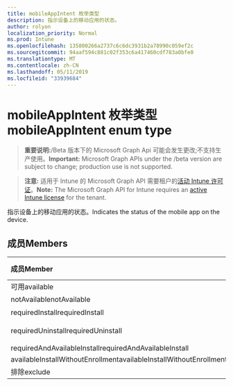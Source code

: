 ```yaml
---
title: mobileAppIntent 枚举类型
description: 指示设备上的移动应用的状态。
author: rolyon
localization_priority: Normal
ms.prod: Intune
ms.openlocfilehash: 135800266a2737c6c6dc3931b2a78990c059ef2c
ms.sourcegitcommit: 94aaf594c881c02f353c6a417460cdf783a0bfe0
ms.translationtype: MT
ms.contentlocale: zh-CN
ms.lasthandoff: 05/11/2019
ms.locfileid: "33939684"
---
```

# <a name="mobileappintent-enum-type"></a><span data-ttu-id="3f689-103">mobileAppIntent 枚举类型</span><span class="sxs-lookup"><span data-stu-id="3f689-103">mobileAppIntent enum type</span></span>

> <span data-ttu-id="3f689-104">**重要说明:**/Beta 版本下的 Microsoft Graph Api 可能会发生更改;不支持生产使用。</span><span class="sxs-lookup"><span data-stu-id="3f689-104">**Important:** Microsoft Graph APIs under the /beta version are subject to change; production use is not supported.</span></span>

> <span data-ttu-id="3f689-105">**注意:** 适用于 Intune 的 Microsoft Graph API 需要租户的[活动 Intune 许可证](https://go.microsoft.com/fwlink/?linkid=839381)。</span><span class="sxs-lookup"><span data-stu-id="3f689-105">**Note:** The Microsoft Graph API for Intune requires an [active Intune license](https://go.microsoft.com/fwlink/?linkid=839381) for the tenant.</span></span>

<span data-ttu-id="3f689-106">指示设备上的移动应用的状态。</span><span class="sxs-lookup"><span data-stu-id="3f689-106">Indicates the status of the mobile app on the device.</span></span>

## <a name="members"></a><span data-ttu-id="3f689-107">成员</span><span class="sxs-lookup"><span data-stu-id="3f689-107">Members</span></span>
|<span data-ttu-id="3f689-108">成员</span><span class="sxs-lookup"><span data-stu-id="3f689-108">Member</span></span>|<span data-ttu-id="3f689-109">值</span><span class="sxs-lookup"><span data-stu-id="3f689-109">Value</span></span>|<span data-ttu-id="3f689-110">说明</span><span class="sxs-lookup"><span data-stu-id="3f689-110">Description</span></span>|
|:---|:---|:---|
|<span data-ttu-id="3f689-111">可用</span><span class="sxs-lookup"><span data-stu-id="3f689-111">available</span></span>|<span data-ttu-id="3f689-112">0</span><span class="sxs-lookup"><span data-stu-id="3f689-112">0</span></span>|<span data-ttu-id="3f689-113">可用</span><span class="sxs-lookup"><span data-stu-id="3f689-113">Available</span></span>|
|<span data-ttu-id="3f689-114">notAvailable</span><span class="sxs-lookup"><span data-stu-id="3f689-114">notAvailable</span></span>|<span data-ttu-id="3f689-115">1</span><span class="sxs-lookup"><span data-stu-id="3f689-115">1</span></span>|<span data-ttu-id="3f689-116">不可用</span><span class="sxs-lookup"><span data-stu-id="3f689-116">Not Available</span></span>|
|<span data-ttu-id="3f689-117">requiredInstall</span><span class="sxs-lookup"><span data-stu-id="3f689-117">requiredInstall</span></span>|<span data-ttu-id="3f689-118">双面</span><span class="sxs-lookup"><span data-stu-id="3f689-118">2</span></span>|<span data-ttu-id="3f689-119">必需的安装</span><span class="sxs-lookup"><span data-stu-id="3f689-119">Required Install</span></span>|
|<span data-ttu-id="3f689-120">requiredUninstall</span><span class="sxs-lookup"><span data-stu-id="3f689-120">requiredUninstall</span></span>|<span data-ttu-id="3f689-121">第三章</span><span class="sxs-lookup"><span data-stu-id="3f689-121">3</span></span>|<span data-ttu-id="3f689-122">必需的卸载</span><span class="sxs-lookup"><span data-stu-id="3f689-122">Required Uninstall</span></span>|
|<span data-ttu-id="3f689-123">requiredAndAvailableInstall</span><span class="sxs-lookup"><span data-stu-id="3f689-123">requiredAndAvailableInstall</span></span>|<span data-ttu-id="3f689-124">4</span><span class="sxs-lookup"><span data-stu-id="3f689-124">4</span></span>|<span data-ttu-id="3f689-125">RequiredAndAvailableInstall</span><span class="sxs-lookup"><span data-stu-id="3f689-125">RequiredAndAvailableInstall</span></span>|
|<span data-ttu-id="3f689-126">availableInstallWithoutEnrollment</span><span class="sxs-lookup"><span data-stu-id="3f689-126">availableInstallWithoutEnrollment</span></span>|<span data-ttu-id="3f689-127">5</span><span class="sxs-lookup"><span data-stu-id="3f689-127">5</span></span>|<span data-ttu-id="3f689-128">AvailableInstallWithoutEnrollment</span><span class="sxs-lookup"><span data-stu-id="3f689-128">AvailableInstallWithoutEnrollment</span></span>|
|<span data-ttu-id="3f689-129">排除</span><span class="sxs-lookup"><span data-stu-id="3f689-129">exclude</span></span>|<span data-ttu-id="3f689-130">型</span><span class="sxs-lookup"><span data-stu-id="3f689-130">6</span></span>|<span data-ttu-id="3f689-131">排除</span><span class="sxs-lookup"><span data-stu-id="3f689-131">Exclude</span></span>|




